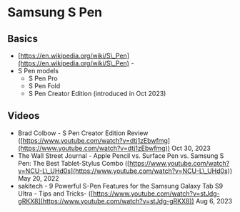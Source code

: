 # Samsung S Pen

## Basics

* [https://en.wikipedia.org/wiki/S\_Pen](https://en.wikipedia.org/wiki/S\_Pen) -&#x20;
* S Pen models
  * S Pen Pro
  * S Pen Fold
  * S Pen Creator Edition (introduced in Oct 2023)

## Videos

* Brad Colbow - S Pen Creator Edition Review ([https://www.youtube.com/watch?v=dtj1zEbwfmg](https://www.youtube.com/watch?v=dtj1zEbwfmg)) Oct 30, 2023
* The Wall Street Journal - Apple Pencil vs. Surface Pen vs. Samsung S Pen: The Best Tablet-Stylus Combo ([https://www.youtube.com/watch?v=NCU-L\_UHd0s](https://www.youtube.com/watch?v=NCU-L\_UHd0s)) May 20, 2022
* sakitech - 9 Powerful S-Pen Features for the Samsung Galaxy Tab S9 Ultra - Tips and Tricks-  ([https://www.youtube.com/watch?v=stJdg-gRKX8](https://www.youtube.com/watch?v=stJdg-gRKX8)) Aug 6, 2023

